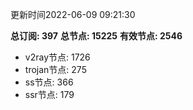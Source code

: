 更新时间2022-06-09 09:21:30

**总订阅: 397**
**总节点: 15225**
**有效节点: 2546**
- v2ray节点: 1726
- trojan节点: 275
- ss节点: 366
- ssr节点: 179
